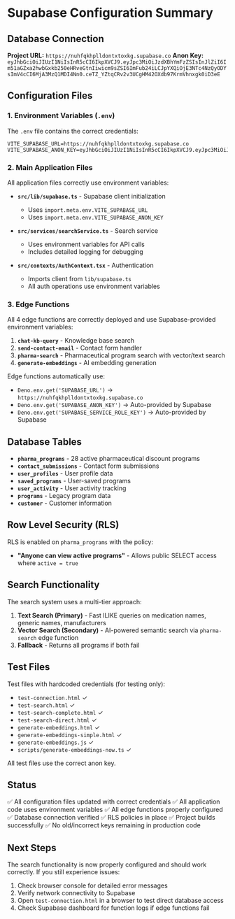 # Supabase Configuration Summary

## Database Connection

**Project URL:** `https://nuhfqkhplldontxtoxkg.supabase.co`
**Anon Key:** `eyJhbGciOiJIUzI1NiIsInR5cCI6IkpXVCJ9.eyJpc3MiOiJzdXBhYmFzZSIsInJlZiI6Im51aGZxa2hwbGxkb250eHRveGtnIiwicm9sZSI6ImFub24iLCJpYXQiOjE3NTc4NzQyODYsImV4cCI6MjA3MzQ1MDI4Nn0.ceTZ_YZtqCRv2v3UCgHM42OXdb97KrmVhnxgk0iD3eE`

## Configuration Files

### 1. Environment Variables (`.env`)
The `.env` file contains the correct credentials:
```
VITE_SUPABASE_URL=https://nuhfqkhplldontxtoxkg.supabase.co
VITE_SUPABASE_ANON_KEY=eyJhbGciOiJIUzI1NiIsInR5cCI6IkpXVCJ9.eyJpc3MiOiJzdXBhYmFzZSIsInJlZiI6Im51aGZxa2hwbGxkb250eHRveGtnIiwicm9sZSI6ImFub24iLCJpYXQiOjE3NTc4NzQyODYsImV4cCI6MjA3MzQ1MDI4Nn0.ceTZ_YZtqCRv2v3UCgHM42OXdb97KrmVhnxgk0iD3eE
```

### 2. Main Application Files

All application files correctly use environment variables:

- **`src/lib/supabase.ts`** - Supabase client initialization
  - Uses `import.meta.env.VITE_SUPABASE_URL`
  - Uses `import.meta.env.VITE_SUPABASE_ANON_KEY`

- **`src/services/searchService.ts`** - Search service
  - Uses environment variables for API calls
  - Includes detailed logging for debugging

- **`src/contexts/AuthContext.tsx`** - Authentication
  - Imports client from `lib/supabase.ts`
  - All auth operations use environment variables

### 3. Edge Functions

All 4 edge functions are correctly deployed and use Supabase-provided environment variables:

1. **`chat-kb-query`** - Knowledge base search
2. **`send-contact-email`** - Contact form handler
3. **`pharma-search`** - Pharmaceutical program search with vector/text search
4. **`generate-embeddings`** - AI embedding generation

Edge functions automatically use:
- `Deno.env.get('SUPABASE_URL')` → `https://nuhfqkhplldontxtoxkg.supabase.co`
- `Deno.env.get('SUPABASE_ANON_KEY')` → Auto-provided by Supabase
- `Deno.env.get('SUPABASE_SERVICE_ROLE_KEY')` → Auto-provided by Supabase

## Database Tables

- **`pharma_programs`** - 28 active pharmaceutical discount programs
- **`contact_submissions`** - Contact form submissions
- **`user_profiles`** - User profile data
- **`saved_programs`** - User-saved programs
- **`user_activity`** - User activity tracking
- **`programs`** - Legacy program data
- **`customer`** - Customer information

## Row Level Security (RLS)

RLS is enabled on `pharma_programs` with the policy:
- **"Anyone can view active programs"** - Allows public SELECT access where `active = true`

## Search Functionality

The search system uses a multi-tier approach:

1. **Text Search (Primary)** - Fast ILIKE queries on medication names, generic names, manufacturers
2. **Vector Search (Secondary)** - AI-powered semantic search via `pharma-search` edge function
3. **Fallback** - Returns all programs if both fail

## Test Files

Test files with hardcoded credentials (for testing only):
- `test-connection.html` ✓
- `test-search.html` ✓
- `test-search-complete.html` ✓
- `test-search-direct.html` ✓
- `generate-embeddings.html` ✓
- `generate-embeddings-simple.html` ✓
- `generate-embeddings.js` ✓
- `scripts/generate-embeddings-now.ts` ✓

All test files use the correct anon key.

## Status

✅ All configuration files updated with correct credentials
✅ All application code uses environment variables
✅ All edge functions properly configured
✅ Database connection verified
✅ RLS policies in place
✅ Project builds successfully
✅ No old/incorrect keys remaining in production code

## Next Steps

The search functionality is now properly configured and should work correctly. If you still experience issues:

1. Check browser console for detailed error messages
2. Verify network connectivity to Supabase
3. Open `test-connection.html` in a browser to test direct database access
4. Check Supabase dashboard for function logs if edge functions fail

